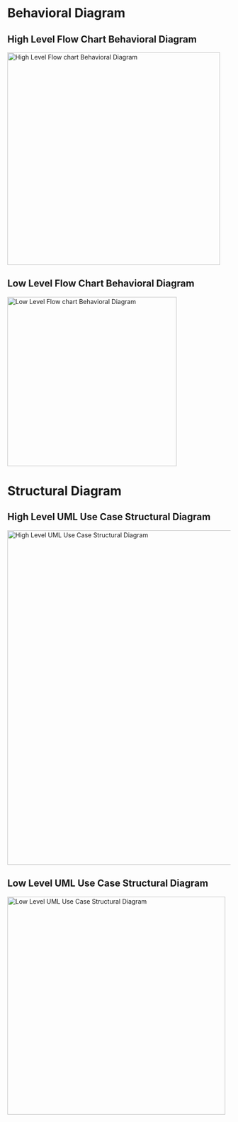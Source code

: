 #  Behavioral Diagram

## High Level Flow Chart Behavioral Diagram
<img width="480" alt="High Level Flow chart Behavioral Diagram" src="https://user-images.githubusercontent.com/98808752/157857611-21108c8a-1d2d-4309-a90c-d01993727cf6.png">

## Low Level Flow Chart Behavioral Diagram
<img width="382" alt="Low Level Flow chart Behavioral Diagram" src="https://user-images.githubusercontent.com/98808752/157858214-b49bbc8a-b3c4-49f6-87b9-7736adefc53b.png">


#  Structural Diagram

## High Level UML Use Case Structural Diagram
<img width="755" alt="High Level UML Use Case Structural Diagram" src="https://user-images.githubusercontent.com/98808752/157858273-967edf23-e16e-4d91-a8d9-a9c5b125971d.png">

## Low Level UML Use Case Structural Diagram
<img width="492" alt="Low Level UML Use Case Structural Diagram" src="https://user-images.githubusercontent.com/98808752/157858282-0a829c12-087f-47e0-a476-cd461734bb79.png">


